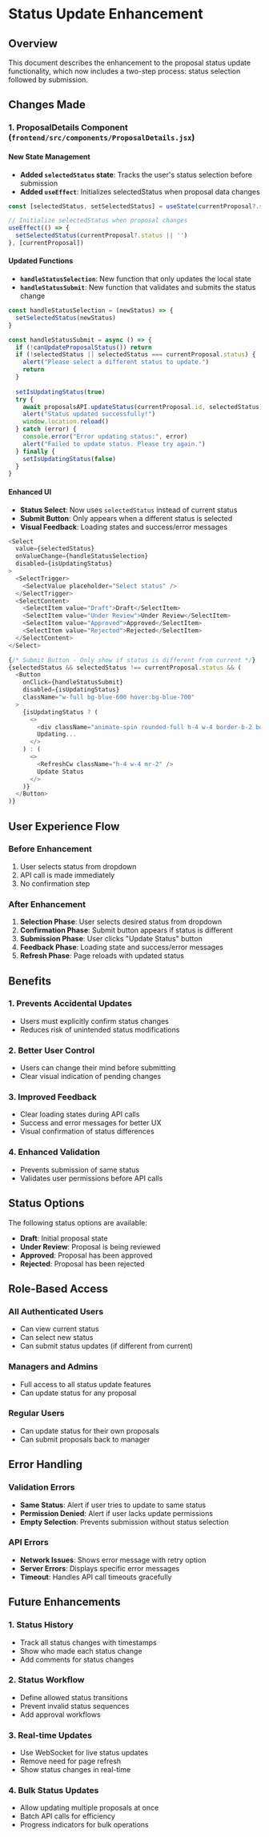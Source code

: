 # Status Update Enhancement

## Overview
This document describes the enhancement to the proposal status update functionality, which now includes a two-step process: status selection followed by submission.

## Changes Made

### 1. ProposalDetails Component (`frontend/src/components/ProposalDetails.jsx`)

#### New State Management
- **Added `selectedStatus` state**: Tracks the user's status selection before submission
- **Added `useEffect`**: Initializes selectedStatus when proposal data changes

```javascript
const [selectedStatus, setSelectedStatus] = useState(currentProposal?.status || '')

// Initialize selectedStatus when proposal changes
useEffect(() => {
  setSelectedStatus(currentProposal?.status || '')
}, [currentProposal])
```

#### Updated Functions
- **`handleStatusSelection`**: New function that only updates the local state
- **`handleStatusSubmit`**: New function that validates and submits the status change

```javascript
const handleStatusSelection = (newStatus) => {
  setSelectedStatus(newStatus)
}

const handleStatusSubmit = async () => {
  if (!canUpdateProposalStatus()) return
  if (!selectedStatus || selectedStatus === currentProposal.status) {
    alert("Please select a different status to update.")
    return
  }
  
  setIsUpdatingStatus(true)
  try {
    await proposalsAPI.updateStatus(currentProposal.id, selectedStatus)
    alert("Status updated successfully!")
    window.location.reload()
  } catch (error) {
    console.error("Error updating status:", error)
    alert("Failed to update status. Please try again.")
  } finally {
    setIsUpdatingStatus(false)
  }
}
```

#### Enhanced UI
- **Status Select**: Now uses `selectedStatus` instead of current status
- **Submit Button**: Only appears when a different status is selected
- **Visual Feedback**: Loading states and success/error messages

```javascript
<Select 
  value={selectedStatus} 
  onValueChange={handleStatusSelection}
  disabled={isUpdatingStatus}
>
  <SelectTrigger>
    <SelectValue placeholder="Select status" />
  </SelectTrigger>
  <SelectContent>
    <SelectItem value="Draft">Draft</SelectItem>
    <SelectItem value="Under Review">Under Review</SelectItem>
    <SelectItem value="Approved">Approved</SelectItem>
    <SelectItem value="Rejected">Rejected</SelectItem>
  </SelectContent>
</Select>

{/* Submit Button - Only show if status is different from current */}
{selectedStatus && selectedStatus !== currentProposal.status && (
  <Button 
    onClick={handleStatusSubmit}
    disabled={isUpdatingStatus}
    className="w-full bg-blue-600 hover:bg-blue-700"
  >
    {isUpdatingStatus ? (
      <>
        <div className="animate-spin rounded-full h-4 w-4 border-b-2 border-white mr-2"></div>
        Updating...
      </>
    ) : (
      <>
        <RefreshCw className="h-4 w-4 mr-2" />
        Update Status
      </>
    )}
  </Button>
)}
```

## User Experience Flow

### Before Enhancement
1. User selects status from dropdown
2. API call is made immediately
3. No confirmation step

### After Enhancement
1. **Selection Phase**: User selects desired status from dropdown
2. **Confirmation Phase**: Submit button appears if status is different
3. **Submission Phase**: User clicks "Update Status" button
4. **Feedback Phase**: Loading state and success/error messages
5. **Refresh Phase**: Page reloads with updated status

## Benefits

### 1. **Prevents Accidental Updates**
- Users must explicitly confirm status changes
- Reduces risk of unintended status modifications

### 2. **Better User Control**
- Users can change their mind before submitting
- Clear visual indication of pending changes

### 3. **Improved Feedback**
- Clear loading states during API calls
- Success and error messages for better UX
- Visual confirmation of status differences

### 4. **Enhanced Validation**
- Prevents submission of same status
- Validates user permissions before API calls

## Status Options

The following status options are available:
- **Draft**: Initial proposal state
- **Under Review**: Proposal is being reviewed
- **Approved**: Proposal has been approved
- **Rejected**: Proposal has been rejected

## Role-Based Access

### All Authenticated Users
- Can view current status
- Can select new status
- Can submit status updates (if different from current)

### Managers and Admins
- Full access to all status update features
- Can update status for any proposal

### Regular Users
- Can update status for their own proposals
- Can submit proposals back to manager

## Error Handling

### Validation Errors
- **Same Status**: Alert if user tries to update to same status
- **Permission Denied**: Alert if user lacks update permissions
- **Empty Selection**: Prevents submission without status selection

### API Errors
- **Network Issues**: Shows error message with retry option
- **Server Errors**: Displays specific error messages
- **Timeout**: Handles API call timeouts gracefully

## Future Enhancements

### 1. **Status History**
- Track all status changes with timestamps
- Show who made each status change
- Add comments for status changes

### 2. **Status Workflow**
- Define allowed status transitions
- Prevent invalid status sequences
- Add approval workflows

### 3. **Real-time Updates**
- Use WebSocket for live status updates
- Remove need for page refresh
- Show status changes in real-time

### 4. **Bulk Status Updates**
- Allow updating multiple proposals at once
- Batch API calls for efficiency
- Progress indicators for bulk operations 